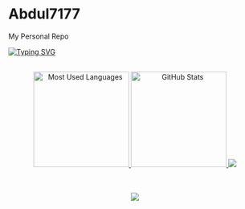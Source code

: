 # Abdul7177
My Personal Repo

[![Typing SVG](https://readme-typing-svg.demolab.com?font=comic+sans&weight=500&size=22&duration=4590&pause=1000&color=00F7CB&random=false&width=435&lines=Hello;My+Name+is+Abdulhalim+Muhammad+Yaro;Software+Engineer%2FFull-Stack+Web+Developer)](https://git.io/typing-svg)

<div align="center">
  <br>
  <a href="#">
    <img height="190rem" alt="Most Used Languages" src="https://github-readme-stats.vercel.app/api/top-langs/?username=abdulhalim7177&langs_count=8&count_private=false&layout=compact&theme=vue-dark&bg_color=0d1117&hide_border=true"/>
  </a>

 <a href="#">
    <img height="190rem" alt="GitHub Stats" src="https://github-readme-stats.vercel.app/api?username=abdulhalim7177&show_icons=true&theme=vue-dark&count_private=true&bg_color=0d1117&hide_border=true"/>
  </a>


  <a>
     <img  src="https://github-profile-summary-cards.vercel.app/api/cards/profile-details?username=abdulhalim7177&theme=github_dark&show_icons=true" />
  </a>
</div> 
   
<br>
<br>

<!-- Skills Image Icons-->
<div style="display: inline_block">
  <p align="center">
    <a href="#">
      <img align="center" src="https://skillicons.dev/icons?i=html,css,bootstrap,tailwind,javascript,jquery,php,laravel,mysql,git,github" />
    </a>
  </p>
</div>
